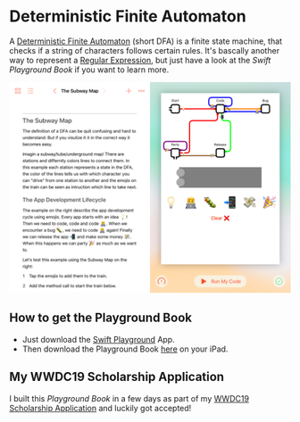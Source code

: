 # Deterministic Finite Automaton

A [Deterministic Finite Automaton](https://en.wikipedia.org/wiki/Deterministic_finite_automaton) (short DFA) is a finite state machine, that checks if a string of characters follows certain rules. It's bascally another way to represent a [Regular Expression](https://en.wikipedia.org/wiki/Regular_expression), but just have a look at the *Swift Playground Book* if you want to learn more.

![Screenshot](screenshot.JPG)

## How to get the Playground Book

- Just download the [Swift Playground](https://www.apple.com/swift/playgrounds/) App.
- Then download the Playground Book [here](https://github.com/leoMehlig/DFA/releases/download/1.0/DFA.playgroundbook.zip) on your iPad.

## My WWDC19 Scholarship Application

I built this *Playground Book* in a few days as part of my [WWDC19 Scholarship Application](https://developer.apple.com/wwdc19/scholarships/) and luckily got accepted!
